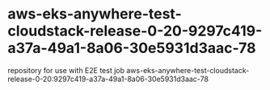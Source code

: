 # aws-eks-anywhere-test-cloudstack-release-0-20-9297c419-a37a-49a1-8a06-30e5931d3aac-78
repository for use with E2E test job aws-eks-anywhere-test-cloudstack-release-0-20:9297c419-a37a-49a1-8a06-30e5931d3aac-78
